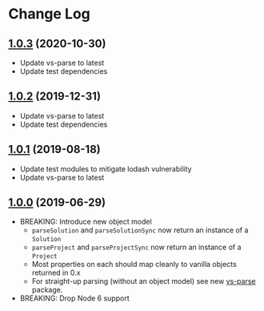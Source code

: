 # Change Log

## [1.0.3](https://github.com/stevenaw/vs-utils/compare/v1.0.2...v1.0.3) (2020-10-30)
- Update vs-parse to latest
- Update test dependencies

## [1.0.2](https://github.com/stevenaw/vs-utils/compare/v1.0.1...v1.0.2) (2019-12-31)
- Update vs-parse to latest
- Update test dependencies

## [1.0.1](https://github.com/stevenaw/vs-utils/compare/v1.0.0...v1.0.1) (2019-08-18)
- Update test modules to mitigate lodash vulnerability
- Update vs-parse to latest

## [1.0.0](https://github.com/stevenaw/vs-utils/compare/v0.0.6...v1.0.0) (2019-06-29)
- BREAKING: Introduce new object model
  - `parseSolution` and `parseSolutionSync` now return an instance of a `Solution`
  - `parseProject` and `parseProjectSync` now return an instance of a `Project`
  - Most properties on each should map cleanly to vanilla objects returned in 0.x
  - For straight-up parsing (without an object model) see new [vs-parse](https://www.npmjs.com/package/vs-parse) package.
- BREAKING: Drop Node 6 support